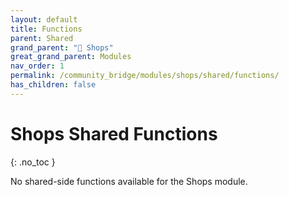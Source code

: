 ```yaml
---
layout: default
title: Functions
parent: Shared
grand_parent: "🛒 Shops"
great_grand_parent: Modules
nav_order: 1
permalink: /community_bridge/modules/shops/shared/functions/
has_children: false
---
```


# Shops Shared Functions
{: .no_toc }

No shared-side functions available for the Shops module.
